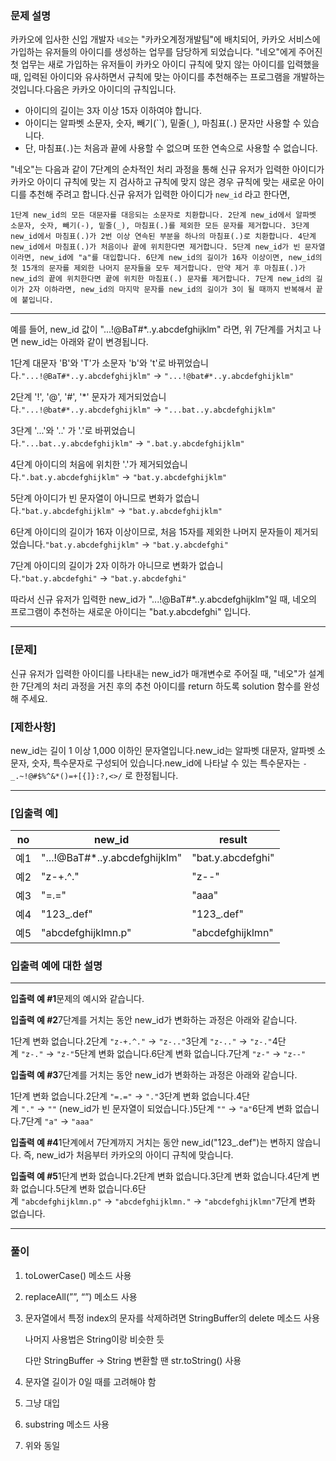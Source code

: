 
### **문제 설명**

카카오에 입사한 신입 개발자 `네오`는 "카카오계정개발팀"에 배치되어, 카카오 서비스에 가입하는 유저들의 아이디를 생성하는 업무를 담당하게 되었습니다. "네오"에게 주어진 첫 업무는 새로 가입하는 유저들이 카카오 아이디 규칙에 맞지 않는 아이디를 입력했을 때, 입력된 아이디와 유사하면서 규칙에 맞는 아이디를 추천해주는 프로그램을 개발하는 것입니다.다음은 카카오 아이디의 규칙입니다.

- 아이디의 길이는 3자 이상 15자 이하여야 합니다.
- 아이디는 알파벳 소문자, 숫자, 빼기(``), 밑줄(`_`), 마침표(`.`) 문자만 사용할 수 있습니다.
- 단, 마침표(`.`)는 처음과 끝에 사용할 수 없으며 또한 연속으로 사용할 수 없습니다.

"네오"는 다음과 같이 7단계의 순차적인 처리 과정을 통해 신규 유저가 입력한 아이디가 카카오 아이디 규칙에 맞는 지 검사하고 규칙에 맞지 않은 경우 규칙에 맞는 새로운 아이디를 추천해 주려고 합니다.신규 유저가 입력한 아이디가 `new_id` 라고 한다면,

`1단계 new_id의 모든 대문자를 대응되는 소문자로 치환합니다.
2단계 new_id에서 알파벳 소문자, 숫자, 빼기(-), 밑줄(_), 마침표(.)를 제외한 모든 문자를 제거합니다.
3단계 new_id에서 마침표(.)가 2번 이상 연속된 부분을 하나의 마침표(.)로 치환합니다.
4단계 new_id에서 마침표(.)가 처음이나 끝에 위치한다면 제거합니다.
5단계 new_id가 빈 문자열이라면, new_id에 "a"를 대입합니다.
6단계 new_id의 길이가 16자 이상이면, new_id의 첫 15개의 문자를 제외한 나머지 문자들을 모두 제거합니다.
     만약 제거 후 마침표(.)가 new_id의 끝에 위치한다면 끝에 위치한 마침표(.) 문자를 제거합니다.
7단계 new_id의 길이가 2자 이하라면, new_id의 마지막 문자를 new_id의 길이가 3이 될 때까지 반복해서 끝에 붙입니다.`

---

예를 들어, new_id 값이 "...!@BaT#*..y.abcdefghijklm" 라면, 위 7단계를 거치고 나면 new_id는 아래와 같이 변경됩니다.

1단계 대문자 'B'와 'T'가 소문자 'b'와 't'로 바뀌었습니다.`"...!@BaT#*..y.abcdefghijklm"` → `"...!@bat#*..y.abcdefghijklm"`

2단계 '!', '@', '#', '*' 문자가 제거되었습니다.`"...!@bat#*..y.abcdefghijklm"` → `"...bat..y.abcdefghijklm"`

3단계 '...'와 '..' 가 '.'로 바뀌었습니다.`"...bat..y.abcdefghijklm"` → `".bat.y.abcdefghijklm"`

4단계 아이디의 처음에 위치한 '.'가 제거되었습니다.`".bat.y.abcdefghijklm"` → `"bat.y.abcdefghijklm"`

5단계 아이디가 빈 문자열이 아니므로 변화가 없습니다.`"bat.y.abcdefghijklm"` → `"bat.y.abcdefghijklm"`

6단계 아이디의 길이가 16자 이상이므로, 처음 15자를 제외한 나머지 문자들이 제거되었습니다.`"bat.y.abcdefghijklm"` → `"bat.y.abcdefghi"`

7단계 아이디의 길이가 2자 이하가 아니므로 변화가 없습니다.`"bat.y.abcdefghi"` → `"bat.y.abcdefghi"`

따라서 신규 유저가 입력한 new_id가 "...!@BaT#*..y.abcdefghijklm"일 때, 네오의 프로그램이 추천하는 새로운 아이디는 "bat.y.abcdefghi" 입니다.

---

### **[문제]**

신규 유저가 입력한 아이디를 나타내는 new_id가 매개변수로 주어질 때, "네오"가 설계한 7단계의 처리 과정을 거친 후의 추천 아이디를 return 하도록 solution 함수를 완성해 주세요.

### **[제한사항]**

new_id는 길이 1 이상 1,000 이하인 문자열입니다.new_id는 알파벳 대문자, 알파벳 소문자, 숫자, 특수문자로 구성되어 있습니다.new_id에 나타날 수 있는 특수문자는 `-_.~!@#$%^&*()=+[{]}:?,<>/` 로 한정됩니다.

---

### **[입출력 예]**

| no | new_id | result |
| --- | --- | --- |
| 예1 | "...!@BaT#*..y.abcdefghijklm" | "bat.y.abcdefghi" |
| 예2 | "z-+.^." | "z--" |
| 예3 | "=.=" | "aaa" |
| 예4 | "123_.def" | "123_.def" |
| 예5 | "abcdefghijklmn.p" | "abcdefghijklmn" |

### **입출력 예에 대한 설명**

---

**입출력 예 #1**문제의 예시와 같습니다.

**입출력 예 #2**7단계를 거치는 동안 new_id가 변화하는 과정은 아래와 같습니다.

1단계 변화 없습니다.2단계 `"z-+.^."` → `"z-.."`3단계 `"z-.."` → `"z-."`4단계 `"z-."` → `"z-"`5단계 변화 없습니다.6단계 변화 없습니다.7단계 `"z-"` → `"z--"`

**입출력 예 #3**7단계를 거치는 동안 new_id가 변화하는 과정은 아래와 같습니다.

1단계 변화 없습니다.2단계 `"=.="` → `"."`3단계 변화 없습니다.4단계 `"."` → `""` (new_id가 빈 문자열이 되었습니다.)5단계 `""` → `"a"`6단계 변화 없습니다.7단계 `"a"` → `"aaa"`

**입출력 예 #4**1단계에서 7단계까지 거치는 동안 new_id("123_.def")는 변하지 않습니다. 즉, new_id가 처음부터 카카오의 아이디 규칙에 맞습니다.

**입출력 예 #5**1단계 변화 없습니다.2단계 변화 없습니다.3단계 변화 없습니다.4단계 변화 없습니다.5단계 변화 없습니다.6단계 `"abcdefghijklmn.p"` → `"abcdefghijklmn."` → `"abcdefghijklmn"`7단계 변화 없습니다.

---

### 풀이

1. toLowerCase() 메소드 사용
2. replaceAll(””, “”) 메소드 사용
3. 문자열에서 특정 index의 문자를 삭제하려면 StringBuffer의 delete 메소드 사용
    
    나머지 사용법은 String이랑 비슷한 듯
    
    다만 StringBuffer → String 변환할 땐 str.toString() 사용
    
4. 문자열 길이가 0일 때를 고려해야 함
5. 그냥 대입
6. substring 메소드 사용
7. 위와 동일